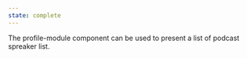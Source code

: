 ```yaml
---
state: complete
---
```

The profile-module component can be used to present a list of podcast spreaker list.

